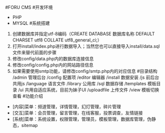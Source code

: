 #FORU CMS
#开发环境
* PHP
* MYSQL
#系统搭建
1. 创建数据库并指定utf-8编码（CREATE DATABASE 数据库名称 DEFAULT CHARSET utf8 COLLATE utf8_general_ci;）
2. 打开install/index.php进行数据导入；当然您也可以直接导入install/data.sql文件来替代前面的步骤
3. 修改config/data.php内的数据库连接信息
4. 修改config/config.php内的网站路径信息
5. 如果需要使用smtp功能，请修改config/smtp.php内的对应信息
#目录结构
 /admin 管理后台
 /config 配置项
 /editor 编辑器
 /install 数据安装
 /js 前后台共用js
 /language 语言文件
 /library 公用库
 /sql 数据存储
 /templates 模板目录
 /ui 共用自适应系统，目前为妹子UI
 /uploadfile 上传文件
 /view 模板切换查看
#功能介绍
* [内容]菜单：频道管理，详情管理，幻灯管理，碎片管理
* [交互]菜单：会员管理，留言管理，在线客服，投票调查，友情链接
* [系统]菜单：系统设置，权限管理，管理员，模板管理，数据库管理，伪静态，sitemap
